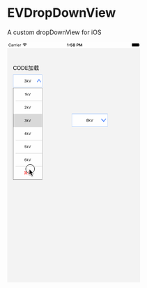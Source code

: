 # EVDropDownView
A custom dropDownView for iOS

![Effect](https://github.com/iwevonn/EVDropDownView/blob/master/Effect.gif)

